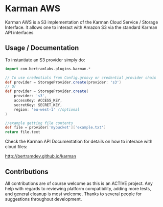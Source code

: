 Karman AWS
=============

Karman AWS is a S3 implementation of the Karman Cloud Service / Storage Interface. It allows one to interact with Amazon S3 via the standard Karman API interfaces


Usage / Documentation
---------------------

To instantiate an S3 provider simply do:

```groovy
import com.bertramlabs.plugins.karman.*

// To use credentials from Config.groovy or credential provider chain
def provider = StorageProvider.create(provider: 's3')
// Or
def provider = StorageProvider.create(
    provider: 's3',
    accessKey: ACCESS_KEY,
    secretKey: SECRET_KEY,
    region: 'eu-west-1' //optional
)

//example getting file contents
def file = provider['mybucket']['example.txt']
return file.text
```


Check the Karman API Documentation for details on how to interace with cloud files:

http://bertramdev.github.io/karman


Contributions
-------------
All contributions are of course welcome as this is an ACTIVE project. Any help with regards to reviewing platform compatibility, adding more tests, and general cleanup is most welcome.
Thanks to several people for suggestions throughout development.